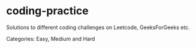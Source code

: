 # coding-practice
Solutions to different coding challenges on Leetcode, GeeksForGeeks etc.

Categories: Easy, Medium and Hard
